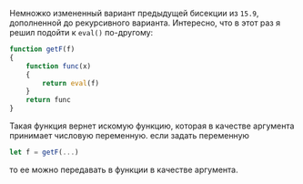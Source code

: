 Немножко измененный вариант предыдущей бисекции из ```15.9```, дополненной до рекурсивного варианта. Интересно, что в этот раз я решил подойти к ```eval()``` по-другому:
```js
function getF(f)
{
    function func(x)
    {
        return eval(f)
    }
    return func
}
```
Такая функция вернет искомую функцию, которая в качестве аргумента принимает числовую переменную. если задать переменную
```js
let f = getF(...)
```
то ее можно передавать в функции в качестве аргумента.